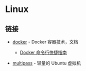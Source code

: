 # Linux

## 链接

- [docker](https://docs.docker.com/) - Docker 容器技术，文档

  - [Docker 命令行快捷指南](https://devhints.io/docker)

- [multipass](https://multipass.run/) - 轻量的 Ubuntu 虚拟机
